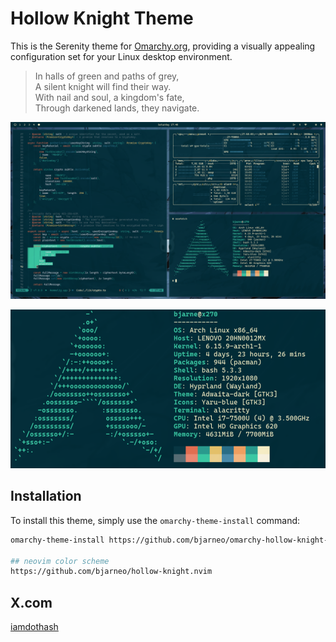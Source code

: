 # Hollow Knight Theme

This is the Serenity theme for [Omarchy.org](https://omarchy.org), providing a visually appealing configuration set for your Linux desktop environment.

> In halls of green and paths of grey,  
> A silent knight will find their way.  
> With nail and soul, a kingdom's fate,  
> Through darkened lands, they navigate.     

<p align="center">
  <img src="theme.png" alt="Hollow Knight Theme Preview">
</p>

<p align="center">
  <img src="neofetch.png" alt="Neofetch Preview">
</p>

## Installation

To install this theme, simply use the `omarchy-theme-install` command:

```bash
omarchy-theme-install https://github.com/bjarneo/omarchy-hollow-knight-theme

## neovim color scheme
https://github.com/bjarneo/hollow-knight.nvim
```

## X.com
[iamdothash](https://x.com/iamdothash)
